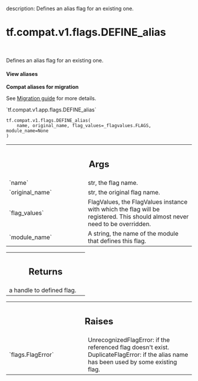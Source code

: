 description: Defines an alias flag for an existing one.

<div itemscope itemtype="http://developers.google.com/ReferenceObject">
<meta itemprop="name" content="tf.compat.v1.flags.DEFINE_alias" />
<meta itemprop="path" content="Stable" />
</div>

# tf.compat.v1.flags.DEFINE_alias

<!-- Insert buttons and diff -->

<table class="tfo-notebook-buttons tfo-api nocontent" align="left">

</table>



Defines an alias flag for an existing one.

<section class="expandable">
  <h4 class="showalways">View aliases</h4>
  <p>
<b>Compat aliases for migration</b>
<p>See
<a href="https://www.tensorflow.org/guide/migrate">Migration guide</a> for
more details.</p>
<p>`tf.compat.v1.app.flags.DEFINE_alias`</p>
</p>
</section>

<pre class="devsite-click-to-copy prettyprint lang-py tfo-signature-link">
<code>tf.compat.v1.flags.DEFINE_alias(
    name, original_name, flag_values=_flagvalues.FLAGS, module_name=None
)
</code></pre>



<!-- Placeholder for "Used in" -->


<!-- Tabular view -->
 <table class="responsive fixed orange">
<colgroup><col width="214px"><col></colgroup>
<tr><th colspan="2"><h2 class="add-link">Args</h2></th></tr>

<tr>
<td>
`name`
</td>
<td>
str, the flag name.
</td>
</tr><tr>
<td>
`original_name`
</td>
<td>
str, the original flag name.
</td>
</tr><tr>
<td>
`flag_values`
</td>
<td>
FlagValues, the FlagValues instance with which the flag will be
registered. This should almost never need to be overridden.
</td>
</tr><tr>
<td>
`module_name`
</td>
<td>
A string, the name of the module that defines this flag.
</td>
</tr>
</table>



<!-- Tabular view -->
 <table class="responsive fixed orange">
<colgroup><col width="214px"><col></colgroup>
<tr><th colspan="2"><h2 class="add-link">Returns</h2></th></tr>
<tr class="alt">
<td colspan="2">
a handle to defined flag.
</td>
</tr>

</table>



<!-- Tabular view -->
 <table class="responsive fixed orange">
<colgroup><col width="214px"><col></colgroup>
<tr><th colspan="2"><h2 class="add-link">Raises</h2></th></tr>

<tr>
<td>
`flags.FlagError`
</td>
<td>
UnrecognizedFlagError: if the referenced flag doesn't exist.
DuplicateFlagError: if the alias name has been used by some existing flag.
</td>
</tr>
</table>

